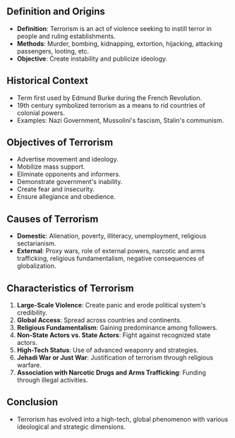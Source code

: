 ## Definition and Origins

- **Definition**: Terrorism is an act of violence seeking to instill terror in people and ruling establishments.
- **Methods**: Murder, bombing, kidnapping, extortion, hijacking, attacking passengers, looting, etc.
- **Objective**: Create instability and publicize ideology.

## Historical Context

- Term first used by Edmund Burke during the French Revolution.
- 19th century symbolized terrorism as a means to rid countries of colonial powers.
- Examples: Nazi Government, Mussolini's fascism, Stalin's communism.

## Objectives of Terrorism

- Advertise movement and ideology.
- Mobilize mass support.
- Eliminate opponents and informers.
- Demonstrate government's inability.
- Create fear and insecurity.
- Ensure allegiance and obedience.

## Causes of Terrorism

- **Domestic**: Alienation, poverty, illiteracy, unemployment, religious sectarianism.
- **External**: Proxy wars, role of external powers, narcotic and arms trafficking, religious fundamentalism, negative consequences of globalization.

## Characteristics of Terrorism

1. **Large-Scale Violence**: Create panic and erode political system's credibility.
2. **Global Access**: Spread across countries and continents.
3. **Religious Fundamentalism**: Gaining predominance among followers.
4. **Non-State Actors vs. State Actors**: Fight against recognized state actors.
5. **High-Tech Status**: Use of advanced weaponry and strategies.
6. **Jehadi War or Just War**: Justification of terrorism through religious warfare.
7. **Association with Narcotic Drugs and Arms Trafficking**: Funding through illegal activities.

## Conclusion

- Terrorism has evolved into a high-tech, global phenomenon with various ideological and strategic dimensions.